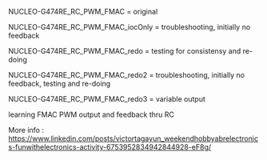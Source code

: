 NUCLEO-G474RE_RC_PWM_FMAC         = original

NUCLEO-G474RE_RC_PWM_FMAC_iocOnly = troubleshooting, initially no feedback

NUCLEO-G474RE_RC_PWM_FMAC_redo    = testing for consistensy and re-doing

NUCLEO-G474RE_RC_PWM_FMAC_redo2   = troubleshooting, initially no feedback, testing and re-doing

NUCLEO-G474RE_RC_PWM_FMAC_redo3   = variable output

learning FMAC
PWM output and feedback thru RC

More info : https://www.linkedin.com/posts/victortagayun_weekendhobbyabrelectronics-funwithelectronics-activity-6753952834942844928-eF8g/
